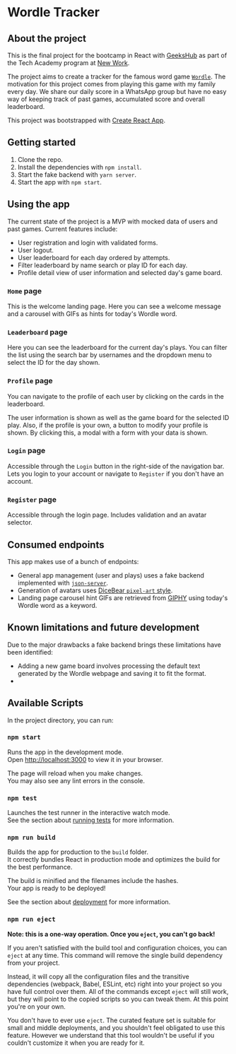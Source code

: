 # Wordle Tracker

## About the project
This is the final project for the bootcamp in React with [GeeksHub](https://geekshubs.com/) as part of the Tech Academy program at [New Work](https://www.new-work.se/en).

The project aims to create a tracker for the famous word game [`Wordle`](https://www.nytimes.com/games/wordle/index.html). The motivation for this project comes from playing this game with my family every day. We share our daily score in a WhatsApp group but have no easy way of keeping track of past games, accumulated score and overall leaderboard.

This project was bootstrapped with [Create React App](https://github.com/facebook/create-react-app).

## Getting started
1. Clone the repo.
2. Install the dependencies with `npm install`.
3. Start the fake backend with `yarn server`.
4. Start the app with `npm start`.

## Using the app
The current state of the project is a MVP with mocked data of users and past games. Current features include:

- User registration and login with validated forms.
- User logout.
- User leaderboard for each day ordered by attempts.
- Filter leaderboard by name search or play ID for each day.
- Profile detail view of user information and selected day's game board.

### `Home` page
This is the welcome landing page. Here you can see a welcome message and a carousel with GIFs as hints for today's Wordle word.

### `Leaderboard` page
Here you can see the leaderboard for the current day's plays. You can filter the list using the search bar by usernames and the dropdown menu to select the ID for the day shown.

### `Profile` page
You can navigate to the profile of each user by clicking on the cards in the leaderboard.

The user information is shown as well as the game board for the selected ID play. Also, if the profile is your own, a button to modify your profile is shown. By clicking this, a modal with a form with your data is shown.

### `Login` page
Accessible through the `Login` button in the right-side of the navigation bar. Lets you login to your account or navigate to `Register` if you don't have an account.

### `Register` page
Accessible through the login page. Includes validation and an avatar selector.

## Consumed endpoints
This app makes use of a bunch of endpoints:
- General app management (user and plays) uses a fake backend implemented with [`json-server`](https://www.npmjs.com/package/json-server).
- Generation of avatars uses [DiceBear `pixel-art` style](https://dicebear.com/styles/pixel-art).
- Landing page carousel hint GIFs are retrieved from [GIPHY](https://developers.giphy.com/docs/api/#quick-start-guide) using today's Wordle word as a keyword.

## Known limitations and future development

Due to the major drawbacks a fake backend brings these limitations have been identified:
- Adding a new game board involves processing the default text generated by the Wordle webpage and saving it to fit the format.
- 

## Available Scripts

In the project directory, you can run:

### `npm start`

Runs the app in the development mode.\
Open [http://localhost:3000](http://localhost:3000) to view it in your browser.

The page will reload when you make changes.\
You may also see any lint errors in the console.

### `npm test`

Launches the test runner in the interactive watch mode.\
See the section about [running tests](https://facebook.github.io/create-react-app/docs/running-tests) for more information.

### `npm run build`

Builds the app for production to the `build` folder.\
It correctly bundles React in production mode and optimizes the build for the best performance.

The build is minified and the filenames include the hashes.\
Your app is ready to be deployed!

See the section about [deployment](https://facebook.github.io/create-react-app/docs/deployment) for more information.

### `npm run eject`

**Note: this is a one-way operation. Once you `eject`, you can't go back!**

If you aren't satisfied with the build tool and configuration choices, you can `eject` at any time. This command will remove the single build dependency from your project.

Instead, it will copy all the configuration files and the transitive dependencies (webpack, Babel, ESLint, etc) right into your project so you have full control over them. All of the commands except `eject` will still work, but they will point to the copied scripts so you can tweak them. At this point you're on your own.

You don't have to ever use `eject`. The curated feature set is suitable for small and middle deployments, and you shouldn't feel obligated to use this feature. However we understand that this tool wouldn't be useful if you couldn't customize it when you are ready for it.
